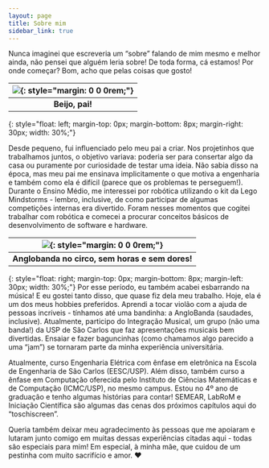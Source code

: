 ```yaml
---
layout: page
title: Sobre mim
sidebar_link: true
---
```


<p class="message">
  Nunca imaginei que escreveria um “sobre” falando de mim mesmo e melhor ainda, não pensei que alguém leria sobre! De toda forma, cá estamos! Por onde começar? Bom, acho que pelas coisas que gosto!
</p>

|![](/assets/images/about/pai.jpeg){: style="margin: 0 0 0rem;"}|
|:--:|
|<b> Beijo, pai! </b>|
{: style="float: left; margin-top: 0px; margin-bottom: 8px; margin-right: 30px; width: 30%;"}

Desde pequeno, fui influenciado pelo meu pai a criar. Nos projetinhos que trabalhamos juntos, o objetivo variava: poderia ser para consertar algo da casa ou puramente por curiosidade de testar uma ideia. Não sabia disso na época, mas meu pai me ensinava implicitamente o que motiva a engenharia e também como ela é difícil (parece que os problemas te perseguem!). Durante o Ensino Médio, me interessei por robótica utilizando o kit da Lego Mindstorms - lembro, inclusive, de como participar de algumas competições internas era divertido. Foram nesses momentos que cogitei trabalhar com robótica e comecei a procurar conceitos básicos de desenvolvimento de software e hardware.


|![](/assets/images/about/anglobanda.jpg){: style="margin: 0 0 0rem;"}|
|:--:|
|<b> Anglobanda no circo, sem horas e sem dores! </b>|
{: style="float: right; margin-top: 0px; margin-bottom: 8px; margin-left: 30px; width: 30%;"}
Por esse período, eu também acabei esbarrando na música! E eu gostei tanto disso, que quase fiz dela meu trabalho. Hoje, ela é um dos meus hobbies preferidos. Aprendi a tocar violão com a ajuda de pessoas incríveis - tínhamos até uma bandinha: a AngloBanda (saudades, inclusive). Atualmente, participo do Integração Musical, um grupo (não uma banda!) da USP de São Carlos que faz apresentações musicais bem divertidas. Ensaiar e fazer baguncinhas (como chamamos algo parecido a uma “jam”) se tornaram parte da minha experiência universitária.

Atualmente, curso Engenharia Elétrica com ênfase em eletrônica na Escola de Engenharia de São Carlos (EESC/USP). Além disso, também curso a ênfase em Computação oferecida pelo Instituto de Ciências Matemáticas e de Computação (ICMC/USP), no mesmo campus. Estou no 4º ano de graduação e tenho algumas histórias para contar! SEMEAR, LabRoM e Iniciação Científica são algumas das cenas dos próximos capítulos aqui do “toschiscreen”. 

Queria também deixar meu agradecimento às pessoas que me apoiaram e lutaram junto comigo em muitas dessas experiências citadas aqui - todas são especiais para mim! Em especial, à minha mãe, que cuidou de um pestinha com muito sacrifício e amor. &hearts;